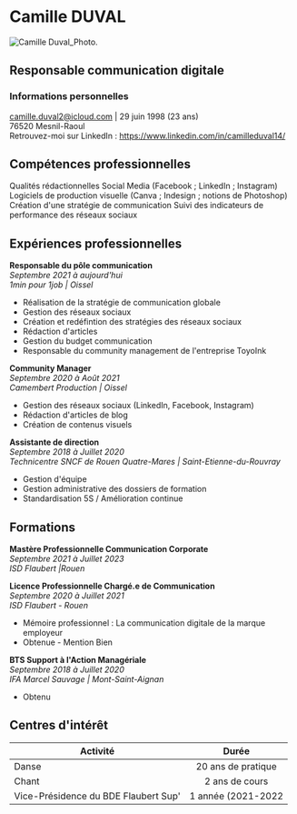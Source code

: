 # Camille DUVAL
![Camille Duval_Photo.](camilleduval.png")



## Responsable communication digitale

### Informations personnelles  
camille.duval2@icloud.com | 
29 juin 1998 (23 ans)  
76520 Mesnil-Raoul  
Retrouvez-moi sur LinkedIn : https://www.linkedin.com/in/camilleduval14/

## Compétences professionnelles
Qualités rédactionnelles
Social Media (Facebook ; LinkedIn ; Instagram)
Logiciels de production visuelle (Canva ; Indesign ; notions de Photoshop)
Création d'une stratégie de communication
Suivi des indicateurs de performance des réseaux sociaux

## Expériences professionnelles
**Responsable du pôle communication**  
*Septembre 2021 à aujourd'hui*  
_1min pour 1job | Oissel_

* Réalisation de la stratégie de communication globale
* Gestion des réseaux sociaux
* Création et redéfintion des stratégies des réseaux sociaux
* Rédaction d'articles
* Gestion du budget communication
* Responsable du community management de l'entreprise ToyoInk

**Community Manager**  
*Septembre 2020 à Août 2021*  
_Camembert Production | Oissel_

* Gestion des réseaux sociaux (LinkedIn, Facebook, Instagram)
* Rédaction d'articles de blog
* Création de contenus visuels

**Assistante de direction**  
*Septembre 2018 à Juillet 2020*  
_Technicentre SNCF de Rouen Quatre-Mares | Saint-Etienne-du-Rouvray_

* Gestion d'équipe
* Gestion administrative des dossiers de formation
* Standardisation 5S / Amélioration continue

## Formations
**Mastère Professionnelle Communication Corporate**  
*Septembre 2021 à Juillet 2023*  
_ISD Flaubert |Rouen_

**Licence Professionnelle Chargé.e de Communication**  
*Septembre 2020 à Juillet 2021*  
_ISD Flaubert - Rouen_

* Mémoire professionnel : La communication digitale de la marque employeur
* Obtenue - Mention Bien

**BTS Support à l'Action Managériale**  
*Septembre 2018 à Juillet 2020*  
_IFA Marcel Sauvage | Mont-Saint-Aignan_

* Obtenu


## Centres d'intérêt

| Activité      | Durée         |
| ------------- |:-------------:|
| Danse         | 20 ans de pratique    |
| Chant         | 2 ans de cours   |
| Vice-Présidence du BDE Flaubert Sup'      | 1 année (2021-2022  |

